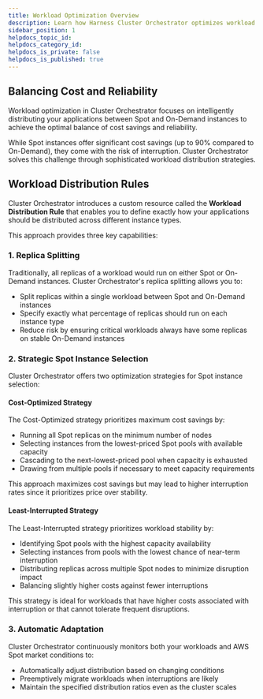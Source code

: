 ```yaml
---
title: Workload Optimization Overview
description: Learn how Harness Cluster Orchestrator optimizes workload distribution between Spot and On-Demand instances
sidebar_position: 1
helpdocs_topic_id: 
helpdocs_category_id: 
helpdocs_is_private: false
helpdocs_is_published: true
---
```


## Balancing Cost and Reliability

Workload optimization in Cluster Orchestrator focuses on intelligently distributing your applications between Spot and On-Demand instances to achieve the optimal balance of cost savings and reliability.

While Spot instances offer significant cost savings (up to 90% compared to On-Demand), they come with the risk of interruption. Cluster Orchestrator solves this challenge through sophisticated workload distribution strategies.

## Workload Distribution Rules

Cluster Orchestrator introduces a custom resource called the **Workload Distribution Rule** that enables you to define exactly how your applications should be distributed across different instance types.

This approach provides three key capabilities:

### 1. Replica Splitting

Traditionally, all replicas of a workload would run on either Spot or On-Demand instances. Cluster Orchestrator's replica splitting allows you to:

- Split replicas within a single workload between Spot and On-Demand instances
- Specify exactly what percentage of replicas should run on each instance type
- Reduce risk by ensuring critical workloads always have some replicas on stable On-Demand instances

### 2. Strategic Spot Instance Selection

Cluster Orchestrator offers two optimization strategies for Spot instance selection:

#### Cost-Optimized Strategy

The Cost-Optimized strategy prioritizes maximum cost savings by:

- Running all Spot replicas on the minimum number of nodes
- Selecting instances from the lowest-priced Spot pools with available capacity
- Cascading to the next-lowest-priced pool when capacity is exhausted
- Drawing from multiple pools if necessary to meet capacity requirements

This approach maximizes cost savings but may lead to higher interruption rates since it prioritizes price over stability.

#### Least-Interrupted Strategy

The Least-Interrupted strategy prioritizes workload stability by:

- Identifying Spot pools with the highest capacity availability
- Selecting instances from pools with the lowest chance of near-term interruption
- Distributing replicas across multiple Spot nodes to minimize disruption impact
- Balancing slightly higher costs against fewer interruptions

This strategy is ideal for workloads that have higher costs associated with interruption or that cannot tolerate frequent disruptions.

### 3. Automatic Adaptation

Cluster Orchestrator continuously monitors both your workloads and AWS Spot market conditions to:

- Automatically adjust distribution based on changing conditions
- Preemptively migrate workloads when interruptions are likely
- Maintain the specified distribution ratios even as the cluster scales
